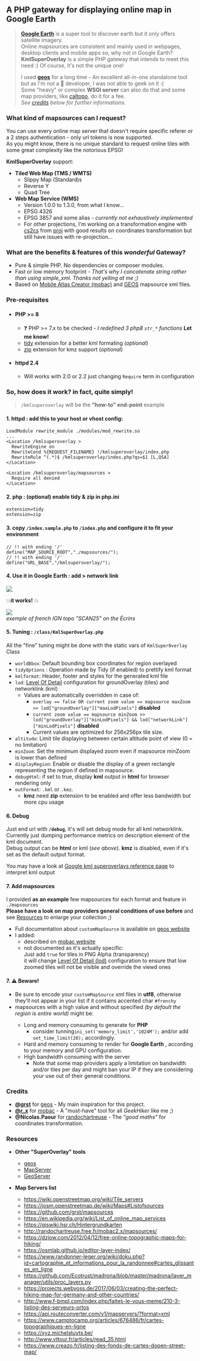 ## A PHP gateway for displaying online map in Google Earth    
  
> **[Google Earth](https://www.google.com/intl/fr/earth/versions/)** is a super tool to discover earth but it only offers satellite imagery.   
>Online mapsources are consistent and mainly used in webpages, desktop clients and mobile apps so, why not in Google Earth?  
> **KmlSuperOverlay** is a simple PHP gateway that intends to meet this need :) Of course, it's not the unique one!  
>  
> I used **[geos](https://github.com/grst/geos)** for a long time - An excellent all-in-one standalone tool but as I'm not a :snake: developer, I was not able to geek on it :(  
> Some "heavy" or complex **WSGI server** can also do that and some map providers, like [caltopo](https://training.caltopo.com/all_users/import-export/earth#super), do it for a fee.  
> *See [credits](#credits) below for further informations.*  
  
### What kind of mapsources can I request?  
  
You can use every online map server that doesn't require specific referer or a 2 steps authentication - only url tokens is now supported.  
As you might know, there is no unique standard to request online tiles with some great complexity like the notorious EPSG!  
  
**KmlSuperOverlay** support:  
  
- **Tiled Web Map (TMS / WMTS)**  
  - Slippy Map (Standard)s  
  - Reverse Y  
  - Quad Tree  
- **Web Map Service (WMS)**   
  - Version 1.0.0 to 1.3.0, from what I know...  
  - EPSG 4326  
  - EPSG 3857 and some alias - *currently not exhaustively implemented*  
  - For other projections, I'm working on a transformation engine with [cs2cs](https://proj.org/apps/cs2cs.html) from [proj](https://proj.org) with good results on coordinates transformation but still have issues with re-projection...  
  
### What are the benefits & features of this *wonderful* Gateway?  
  
- Pure & simple PHP. No dependencies or composer modules.  
- Fast or low memory footprint - *That's why I concatenate string rather than using simple_xml. Thanks not yelling at me ;)*  
- Based on [Mobile Atlas Creator (mobac)](https://mobac.sourceforge.io/) and [GEOS](https://github.com/grst/geos) mapsource xml files.  
  
### Pre-requisites  
  
- #### PHP >= 8   
  
  - :question: PHP >= 7.x  to be checked - *I redefined 3 php8 `str_*` functions* **Let me know!**  
  - [tidy](https://www.php.net/manual/fr/book.tidy.php) extension for a better kml formating  (_optional_)  
  - [zip](https://www.php.net/manual/fr/book.zip.php) extension for kmz support (_optional_)  
  
- #### httpd 2.4  
  
  - Will works with 2.0 or 2.2 just changing `Require` term in configuration  
  
### So, how does it work? in fact, quite simply!  
  
> `/kmlsuperoverlay` will be the **"how-to" end-point** example  
  
#### 1.  httpd : add this to your host or vhost config:  
  
```  
LoadModule rewrite_module ./modules/mod_rewrite.so  
...  
<Location /kmlsuperoverlay >  
  RewriteEngine on  
  RewriteCond %{REQUEST_FILENAME} !/kmlsuperoverlay/index.php  
  RewriteRule ^(.*)$ /kmlsuperoverlay/index.php?qs=$1 [L,QSA]  
</Location>  
  
<Location /kmlsuperoverlay/mapsources >  
  Require all denied  
</Location>  
```  
  
#### 2.  php : (optional) enable tidy & zip  in php.ini  
  
```  
extension=tidy  
extension=zip  
```  
  
#### 3.  copy `/index.sample.php` to `/index.php` and configure it to fit your environment  
  
```  
// !! with ending '/'  
define("MAP_SOURCE_ROOT","./mapsources/");  
// !! with ending '/'  
define("URL_BASE","/kmlsuperoverlay/");  
```  
  
#### 4. Use it in Google Earth : add > network link  
  
![](./.readme/ge1.png)  
  
:boom:**it works!** :boom:  
  
![](./.readme/ge2.png)  
*exemple of french IGN topo "SCAN25" on the Écrins*  
  
#### 5. Tuning : `/class/KmlSuperOverlay.php`  
  
All the "fine" tuning might be done with the static vars of `KmlSuperOverlay` Class  
  
- `worldBbox`: Default bounding box coordinates for region overlayed  
- `tidyOptions` : Operation made by Tidy (if enabled) to prettify kml format  
- `kmlformat`: Header, footer and styles for the generated kml file  
- `lod`: [Level Of Detail](https://developers.google.com/kml/documentation/kmlreference#lod) configuration for groundOverlay (tiles) and networklink (kml)  
  - Values are automatically overridden in case of:  
    - `overlay == false OR current zoom value == mapsource maxZoom >> lod["groundOverlay"]["maxLodPixels"]` **disabled**  
    - `current zoom value == mapsource minZoom >> lod["groundOverlay"]["minLodPixels"] && lod["networkLink"]["minLodPixels"]` **disabled**   
    - Current values are optimized for 256x256px tile size.  
- `altitude`: Limit tile displaying between certain altitude point of view (0 = no limitation)  
- `minZoom`: Set the minimum displayed zoom even if mapsource minZoom is lower than defined  
- `displayRegion`: Enable or disable the display of a green rectangle representing the region if defined in mapsource.  
- `debugHtml`: if set to true, display **kml** output in **html** for browser rendering only  
- `outFormat`: `.kml` or `.kmz`.  
  - **kmz** need **zip** extension to be enabled and offer less bandwidth but more cpu usage  
  
#### 6. Debug  
  
Just end url with **`/debug`**, it's will set debug mode for all kml networklink.  
Currently just dumping performance metrics on description element of the kml document.  
Debug output can be **html** or kml (_see above_). **kmz** is disabled, even if it's set as the default output format.  
  
You may have a look at [Google kml superoverlays reference page](https://developers.google.com/kml/documentation/kml_21tutorial#superoverlays) to interpret kml output  
  
#### 7. Add mapsources  
I provided **as an example** few mapsources for each format and feature in `./mapsources`  
**Please have a look on map providers general conditions of use before** and see [Resources](#Resources) to enlarge your collection ;)  
  
- Full documentation about `customMapSource` is available on [geos website](https://geos.readthedocs.io/en/latest/users.html#more-maps)  
- I added:  
  - <serverParts> described on [mobac website](https://mobac.sourceforge.io/wiki/index.php/Custom_XML_Map_Sources#serverParts)  
  - <overlay> not documented as it's actually specific:  
    Just add <overlay>`true`</overlay> for tiles in PNG Alpha (transparency)   
    it will change [Level Of Detail (lod)](https://developers.google.com/kml/documentation/regions#pixelrange) configuration to ensure that low zoomed tiles will not be visible and override the viewd ones  
  
#### 7. :warning: ​Beware!  
  
- Be sure to encode your `customMapSource` xml files in **utf8**, otherwise they'll not appear in your list if it contains accented char `#frenchy`  
- mapsources with a high <minZoom> value and without <region> specified *(by default the region is entire world)* might be:   
  - Long and memory consuming to generate for **PHP**   
    - consider tunning`ini_set('memory_limit','1024M');` and/or add `set_time_limit(20);` accordingly.  
  - Hard and memory consuming to render for **Google Earth** , according to your memory and GPU configuration.  
  - High bandwidth consuming with the server   
    - Note that some map providers apply a limitation on bandwidth and/or tiles per day and might ban your IP if they are considering your use out of their general conditions.  
  
### Credits  
  
- **[@grst](https://github.com/grst)** for [geos](https://geos.readthedocs.io) - My main inspiration for this project.  
- **[@r_x](https://sourceforge.net/u/r_x/profile/)** for [mobac](https://sourceforge.net/p/mobac/) - A "must-have" tool for all _GeekHiker_ like me ;)  
- **@Nicolas.Paour** for [randochartreuse](http://randochartreuse.free.fr/) - The *"good maths"* for coordinates transformation.  
  
### Resources  
  
- **Other "SuperOverlay" tools**  
  - [geos](https://github.com/grst/geos)  
  - [MapServer](https://mapserver.org/id/input/vector/kml.html#example-3-displaying-a-superoverlay-kml-file)  
  - [GeoServer](https://docs.geoserver.org/latest/en/user/services/wms/googleearth/features/kmlsuperoverlays.html)  
  
- **Map Servers list**  
  - https://wiki.openstreetmap.org/wiki/Tile_servers  
  - https://josm.openstreetmap.de/wiki/Maps#Listofsources  
  - https://github.com/grst/mapsources  
  - https://en.wikipedia.org/wiki/List_of_online_map_services  
  - https://giswiki.hsr.ch/Hintergrundkarten  
  - http://randochartreuse.free.fr/mobac2.x/mapsources/  
  - https://dzjow.com/2012/04/12/free-online-topographic-maps-for-hiking/  
  - https://osmlab.github.io/editor-layer-index/  
  - https://www.randonner-leger.org/wiki/doku.php?id=cartographie_et_informations_pour_la_randonnee#cartes_glissantes_en_ligne  
  - https://github.com/Ecotrust/madrona/blob/master/madrona/layer_manager/utils/proc_layers.py  
  - https://projects.webvoss.de/2017/06/03/creating-the-perfect-hiking-map-for-germany-and-other-countries/  
  - http://www.f-bmpl.com/index.php/faites-le-vous-meme/210-3-listing-des-serveurs-ortos  
  - https://api.routeconverter.com/v1/mapservers/?format=xml  
  - https://www.camptocamp.org/articles/676486/fr/cartes-topographiques-en-ligne  
  - https://xyz.michelstuyts.be/  
  - http://www.vttour.fr/articles/read_35.html  
  - https://www.creazo.fr/listing-des-fonds-de-cartes-dopen-street-map/